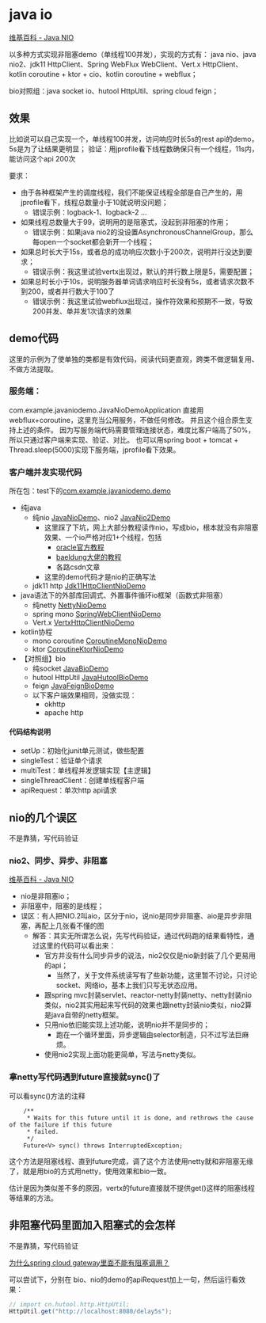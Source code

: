 # java io
[维基百科 - Java NIO](https://zh.wikipedia.org/wiki/Java_NIO)

以多种方式实现非阻塞demo（单线程100并发），实现的方式有：
java nio、java nio2、jdk11 HttpClient、Spring WebFlux WebClient、Vert.x HttpClient、
kotlin coroutine + ktor + cio、kotlin coroutine + webflux；

bio对照组：java socket io、hutool HttpUtil、spring cloud feign；

## 效果
比如说可以自己实现一个，单线程100并发，访问响应时长5s的rest api的demo，5s是为了让结果更明显；
验证：用jprofile看下线程数确保只有一个线程，11s内，能访问这个api 200次

要求：
- 由于各种框架产生的调度线程，我们不能保证线程全部是自己产生的，用jprofile看下，线程总数量小于10就说明没问题；
  - 错误示例：logback-1、logback-2 ...
- 如果线程总数量大于99，说明用的是阻塞式，没起到非阻塞的作用；
  - 错误示例：如果java nio2的没设置AsynchronousChannelGroup，那么每open一个socket都会新开一个线程；
- 如果总时长大于15s，或者总的成功响应次数小于200次，说明并行没达到要求；
  - 错误示例：我这里试验vertx出现过，默认的并行数上限是5，需要配置；
- 如果总时长小于10s，说明服务器单词请求响应时长没有5s，或者请求次数不到200，或者并行数大于100了
  - 错误示例：我这里试验webflux出现过，操作符效果和预期不一致，导致200并发、单并发1次请求的效果

## demo代码
这里的示例为了使单独的类都是有效代码，阅读代码更直观，跨类不做逻辑复用、不做方法提取。


### 服务端：
com.example.javaniodemo.JavaNioDemoApplication
直接用webflux+coroutine，这里充当公用服务，不做任何修改。
并且这个组合原生支持上述的条件。
因为写服务端代码需要管理连接状态，难度比客户端高了50%，所以只通过客户端来实现、验证、对比。
也可以用spring boot + tomcat + Thread.sleep(5000)实现下服务端，jprofile看下效果。

### 客户端并发实现代码
所在包：test下的[com.example.javaniodemo.demo](./src/test/kotlin/com/example/javaniodemo/demo)

- 纯java
  - 纯nio [JavaNioDemo](src/test/kotlin/com/example/javaniodemo/demo/JavaNioDemo.java)、nio2 [JavaNio2Demo](src/test/kotlin/com/example/javaniodemo/demo/JavaNio2Demo.java)
    - 这里踩了下坑，网上大部分教程读作nio，写成bio，根本就没有非阻塞效果、一个io严格对应1+个线程，包括
      - [oracle官方教程](https://docs.oracle.com/en/java/javase/17/core/non-blocking-time-server-nio-example.html)
      - [baeldung大佬的教程](https://www.baeldung.com/java-nio2-async-socket-channel)
      - 各路csdn文章
    - 这里的demo代码才是nio的正确写法
  - jdk11 http [Jdk11HttpClientNioDemo](src/test/kotlin/com/example/javaniodemo/demo/Jdk11HttpClientNioDemo.java)
- java语法下的外部库回调式、外置事件循环io框架（函数式非阻塞）
  - 纯netty [NettyNioDemo](src/test/kotlin/com/example/javaniodemo/demo/NettyNioDemo.java)
  - spring mono [SpringWebClientNioDemo](src/test/kotlin/com/example/javaniodemo/demo/SpringWebClientNioDemo.java)
  - Vert.x [VertxHttpClientNioDemo](src/test/kotlin/com/example/javaniodemo/demo/VertxHttpClientNioDemo.java)
- kotlin协程
  - mono coroutine [CoroutineMonoNioDemo](src/test/kotlin/com/example/javaniodemo/demo/CoroutineMonoNioDemo.kt)
  - ktor [CoroutineKtorNioDemo](src/test/kotlin/com/example/javaniodemo/demo/CoroutineKtorNioDemo.kt)
- 【对照组】bio
  - 纯socket [JavaBioDemo](src/test/kotlin/com/example/javaniodemo/demo/JavaBioDemo.java)
  - hutool HttpUtil [JavaHutoolBioDemo](src/test/kotlin/com/example/javaniodemo/demo/JavaHutoolBioDemo.java)
  - feign [JavaFeignBioDemo](src/test/kotlin/com/example/javaniodemo/demo/JavaFeignBioDemo.java)
  - 以下客户端效果相同，没做实现：
     - okhttp
     - apache http

#### 代码结构说明
- setUp：初始化junit单元测试，做些配置
- singleTest：验证单个请求
- multiTest：单线程并发逻辑实现【主逻辑】
- singleThreadClient：创建单线程客户端
- apiRequest：单次http api请求

## nio的几个误区
不是靠猜，写代码验证

### nio2、同步、异步、非阻塞
[维基百科 - Java NIO](https://zh.wikipedia.org/wiki/Java_NIO)

- nio是非阻塞io；
- 非阻塞中，阻塞的是线程；
- 误区：有人把NIO.2叫aio，区分于nio，说nio是同步非阻塞、aio是异步非阻塞，再配上几张看不懂的图
  - 解答：其实无所谓怎么说，先写代码验证，通过代码跑的结果看特性，通过这里的代码可以看出来：
    - 官方并没有什么同步异步的说法，nio2仅仅是nio新封装了几个更易用的api；
      - 当然了，关于文件系统读写有了些新功能，这里暂不讨论，只讨论socket、网络io，基本上我们只写无状态应用。
    - 跟spring mvc封装servlet、reactor-netty封装netty、netty封装nio类似，nio2其实用起来写代码的效果也跟netty封装nio类似，nio2算是java自带的netty框架。
    - 只用nio依旧能实现上述功能，说明nio并不是同步的；
      - 跑在一个循环里面，异步逻辑由selector制造，只不过写法巨麻烦。
    - 使用nio2实现上面功能更简单，写法与netty类似。

### 拿netty写代码遇到future直接就sync()了
可以看sync()方法的注释
```
    /**
     * Waits for this future until it is done, and rethrows the cause of the failure if this future
     * failed.
     */
    Future<V> sync() throws InterruptedException;
```
这个方法是阻塞线程、直到future完成，调了这个方法使用netty就和非阻塞无缘了，就是用bio的方式用netty，使用效果和bio一致。

估计是因为类似差不多的原因，vertx的future直接就不提供get()这样的阻塞线程等结果的方法。

## 非阻塞代码里面加入阻塞式的会怎样 
不是靠猜，写代码验证

[为什么spring cloud gateway里面不能有阻塞调用？](http://confluence.k8s.fingard.cn/pages/viewpage.action?pageId=20452882)

可以尝试下，分别在 bio、nio的demo的apiRequest加上一句，然后运行看效果：
```java
// import cn.hutool.http.HttpUtil;
HttpUtil.get("http://localhost:8080/delay5s");
```

